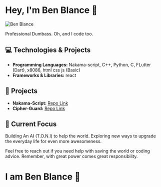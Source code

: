 # Hey, I'm Ben Blance 👋

![Ben Blance](https://github.com/ben-blance/ben-blance/assets/147723363/a034da07-cb28-4297-9845-6aafeaff16ad)

Professional Dumbass. Oh, and I code too.

## 💻 Technologies & Projects

- **Programming Languages:** Nakama-script, C++, Python, C, FLutter (Dart), x8086, html css js (Basic)
- **Frameworks & Libraries:** react

## 🔧 Projects

- **Nakama-Script:** [Repo Link](https://github.com/ben-blance/nakama-script)
- **Cipher-Guard:** [Repo Link](https://github.com/ben-blance/cipher_guard)

## 🚀 Current Focus

Building An AI (T.O.N.I) to help the world. Exploring new ways to upgrade the everyday life for even more awesomeness.

Feel free to reach out if you need help with saving the world or coding advice. Remember, with great power comes great responsibility.

# I am Ben Blance 🚀
